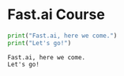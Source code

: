 # Fast.ai Course



```python
print("Fast.ai, here we come.")
print("Let's go!")
```

    Fast.ai, here we come.
    Let's go!


